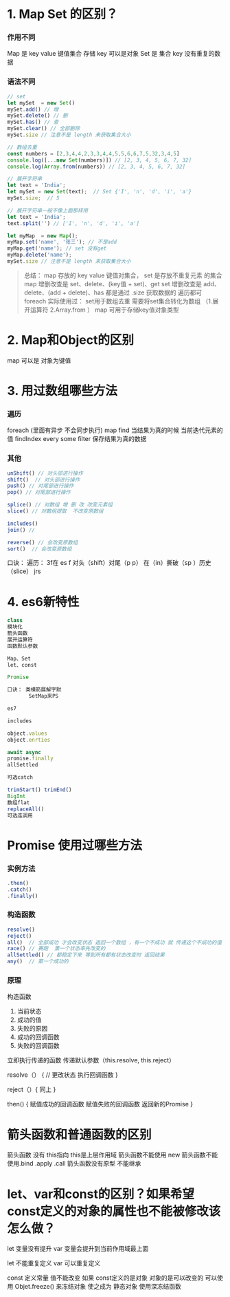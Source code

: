 # 1. Map Set 的区别？

### 作用不同
Map 是  key value 键值集合 存储 key 可以是对象
Set 是 集合 key 没有重复的数据

### 语法不同
```js
// set
let mySet  = new Set()
mySet.add() // 增
mySet.delete() // 删
mySet.has() // 查
mySet.clear() // 全部删除
mySet.size // 注意不是 length 来获取集合大小

// 数组去重
const numbers = [2,3,4,4,2,3,3,4,4,5,5,6,6,7,5,32,3,4,5]
console.log([...new Set(numbers)]) // [2, 3, 4, 5, 6, 7, 32]
console.log(Array.from(numbers)) // [2, 3, 4, 5, 6, 7, 32]

// 展开字符串 
let text = 'India';
let mySet = new Set(text);  // Set {'I', 'n', 'd', 'i', 'a'}
mySet.size;  // 5

// 展开字符串一般不像上面那样用 
let text = 'India';
text.split('') // ['I', 'n', 'd', 'i', 'a']
```

```js
let myMap  = new Map();
myMap.set('name', '张三'); // 不是add
myMap.get('name'); // set 没有get
myMap.delete('name');
mySet.size // 注意不是 length 来获取集合大小

```
> 总结：
> map 存放的 key value 键值对集合， set 是存放不重复元素 的集合 
> map 增删改查是 set、delete、(key值 + set)、get
> set 增删改查是 add、delete、(add + delete)、has
> 都是通过 .size 获取数据的
> 遍历都可 foreach
> 实际使用过： set用于数组去重 需要将set集合转化为数组 （1.展开运算符 2.Array.from ） map 可用于存储key值对象类型

# 2. Map和Object的区别
map 可以是 对象为键值

# 3. 用过数组哪些方法
### 遍历
foreach (里面有异步 不会同步执行)
map
find 当结果为真的时候 当前迭代元素的值
findIndex
every 
some 
filter 保存结果为真的数据

### 其他
```js
unShift() // 对头部进行操作
shift()  // 对头部进行操作
push() // 对尾部进行操作
pop() // 对尾部进行操作

splice() // 对数组 增 删 改 改变元素组
slice() // 对数组提取  不改变原数组

includes() 
join() // 

reverse() // 会改变原数组
sort()  // 会改变原数组
```
口诀： 遍历： 3f在 es f
             对头（shift）对尾（p p） 在（in）撕破（sp ）历史（slice） jrs 
 

# 4. es6新特性 
```js
class
模块化
箭头函数
展开运算符
函数默认参数

Map、Set
let、const

Promise

口诀： 类模箭展解字默
       SetMap来PS

es7

includes

object.values
object.enrties

await async 
promise.finally
allSettled

可选catch

trimStart() trimEnd()
BigInt
数组flat
replaceAll()
可选连调用
```

# Promise 使用过哪些方法
### 实例方法
```js
.then()
.catch()
.finally()
```

### 构造函数
```js
resolve()
reject()
all()  // 全部成功 才会改变状态 返回一个数组 ，有一个不成功 就 传递这个不成功的值
race() // 赛跑  第一个状态率先改变的
allSettled() // 都稳定下来 等到所有都有状态改变时 返回结果
any()  // 第一个成功的
```

### 原理
构造函数
1. 当前状态
2. 成功的值
3. 失败的原因
4. 成功的回调函数
5. 失败的回调函数

立即执行传递的函数 传递默认参数（this.resolve, this.reject）

resolve（） {
    // 更改状态
    执行回调函数
}

reject（）{ 同上 }

then() {
    赋值成功的回调函数
    赋值失败的回调函数
    返回新的Promise
}

# 箭头函数和普通函数的区别
箭头函数 没有 this指向 this是上层作用域
箭头函数不能使用 new
箭头函数不能使用.bind .apply .call
箭头函数没有原型 不能继承

# let、var和const的区别？如果希望const定义的对象的属性也不能被修改该怎么做？

let 变量没有提升
var 变量会提升到当前作用域最上面

let 不能重复定义
var 可以重复定义

const 定义常量 值不能改变
如果 const定义的是对象 对象的是可以改变的
可以使用 Objet.freeze() 来冻结对象 使之成为 静态对象
使用深冻结函数 



